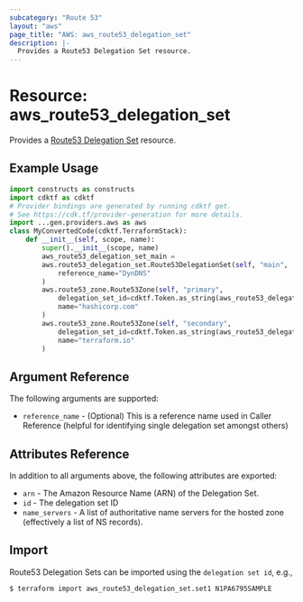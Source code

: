 ```yaml
---
subcategory: "Route 53"
layout: "aws"
page_title: "AWS: aws_route53_delegation_set"
description: |-
  Provides a Route53 Delegation Set resource.
---
```


# Resource: aws_route53_delegation_set

Provides a [Route53 Delegation Set](https://docs.aws.amazon.com/Route53/latest/APIReference/API-actions-by-function.html#actions-by-function-reusable-delegation-sets) resource.

## Example Usage

```python
import constructs as constructs
import cdktf as cdktf
# Provider bindings are generated by running cdktf get.
# See https://cdk.tf/provider-generation for more details.
import ...gen.providers.aws as aws
class MyConvertedCode(cdktf.TerraformStack):
    def __init__(self, scope, name):
        super().__init__(scope, name)
        aws_route53_delegation_set_main =
        aws.route53_delegation_set.Route53DelegationSet(self, "main",
            reference_name="DynDNS"
        )
        aws.route53_zone.Route53Zone(self, "primary",
            delegation_set_id=cdktf.Token.as_string(aws_route53_delegation_set_main.id),
            name="hashicorp.com"
        )
        aws.route53_zone.Route53Zone(self, "secondary",
            delegation_set_id=cdktf.Token.as_string(aws_route53_delegation_set_main.id),
            name="terraform.io"
        )
```

## Argument Reference

The following arguments are supported:

* `reference_name` - (Optional) This is a reference name used in Caller Reference
  (helpful for identifying single delegation set amongst others)

## Attributes Reference

In addition to all arguments above, the following attributes are exported:

* `arn` - The Amazon Resource Name (ARN) of the Delegation Set.
* `id` - The delegation set ID
* `name_servers` - A list of authoritative name servers for the hosted zone
  (effectively a list of NS records).

## Import

Route53 Delegation Sets can be imported using the `delegation set id`, e.g.,

```
$ terraform import aws_route53_delegation_set.set1 N1PA6795SAMPLE
```

<!-- cache-key: cdktf-0.17.0-pre.15 input-4880f598c5c98b63ba08584633a73f2a865362dfb0e187e0c533d0285fea6dff -->